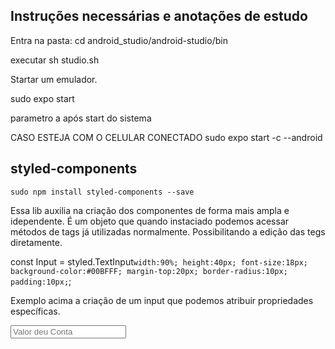 ## Instruções necessárias e anotações de estudo

Entra na pasta:
cd android_studio/android-studio/bin

executar sh studio.sh

Startar um emulador.

sudo expo start

parametro a após start do sistema


CASO ESTEJA COM O CELULAR CONECTADO
sudo expo start -c --android

## styled-components
    sudo npm install styled-components --save

Essa lib auxilia na criação dos componentes de forma mais ampla e idependente.
É um objeto que quando instaciado podemos acessar métodos de tags já utilizadas normalmente.
Possibilitando a edição das tegs diretamente.

const Input = styled.TextInput`
  width:90%;
  height:40px;
  font-size:18px;
  background-color:#00BFFF;
  margin-top:20px;
  border-radius:10px;
  padding:10px;
`;

Exemplo acima a criação de um input que podemos atribuir propriedades específicas.

<Input
        placeholder="Valor deu Conta"
        placeholderTextColor="#FFF"
        keyboardType="numeric"
/>

